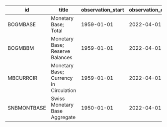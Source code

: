 | id          | title                                  | observation_start   | observation_end   |
|-------------|----------------------------------------|---------------------|-------------------|
| BOGMBASE    | Monetary Base; Total                   | 1959-01-01          | 2022-04-01        |
| BOGMBBM     | Monetary Base; Reserve Balances        | 1959-01-01          | 2022-04-01        |
| MBCURRCIR   | Monetary Base; Currency in Circulation | 1959-01-01          | 2022-04-01        |
| SNBMONTBASE | Swiss Monetary Base Aggregate          | 1950-01-01          | 2022-04-01        |